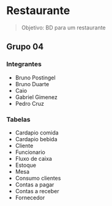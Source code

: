 # Restaurante
> Objetivo: BD para um restaurante

## Grupo 04

### Integrantes
* Bruno Postingel
* Bruno Duarte
* Caio
* Gabriel Gimenez
* Pedro Cruz

### Tabelas
- Cardapio comida	
- Cardapio bebida
- Cliente
- Funcionario
- Fluxo de caixa
- Estoque
- Mesa
- Consumo clientes
- Contas a pagar
- Contas a receber
- Fornecedor
